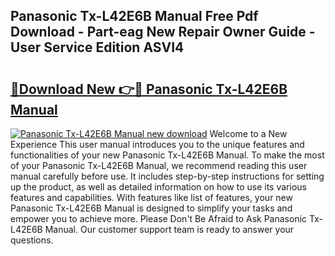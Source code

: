 ## Panasonic Tx-L42E6B Manual Free Pdf Download - Part-eag New Repair Owner Guide - User Service Edition ASVI4

# <h2><a href="http://cf18799.oget.top/?id=Panasonic+Tx-L42E6B+Manual">🔗Download New 👉🔴 Panasonic Tx-L42E6B Manual</a></h2>

[![Panasonic Tx-L42E6B Manual new download](https://i.imgur.com/5g1atiW.png)](http://cf18799.oget.top/?id=Panasonic+Tx-L42E6B+Manual)
Welcome to a New Experience This user manual introduces you to the unique features and functionalities of your new Panasonic Tx-L42E6B Manual. To make the most of your Panasonic Tx-L42E6B Manual, we recommend reading this user manual carefully before use. It includes step-by-step instructions for setting up the product, as well as detailed information on how to use its various features and capabilities. With features like list of features, your new Panasonic Tx-L42E6B Manual is designed to simplify your tasks and empower you to achieve more. Please Don't Be Afraid to Ask Panasonic Tx-L42E6B Manual. Our customer support team is ready to answer your questions.
